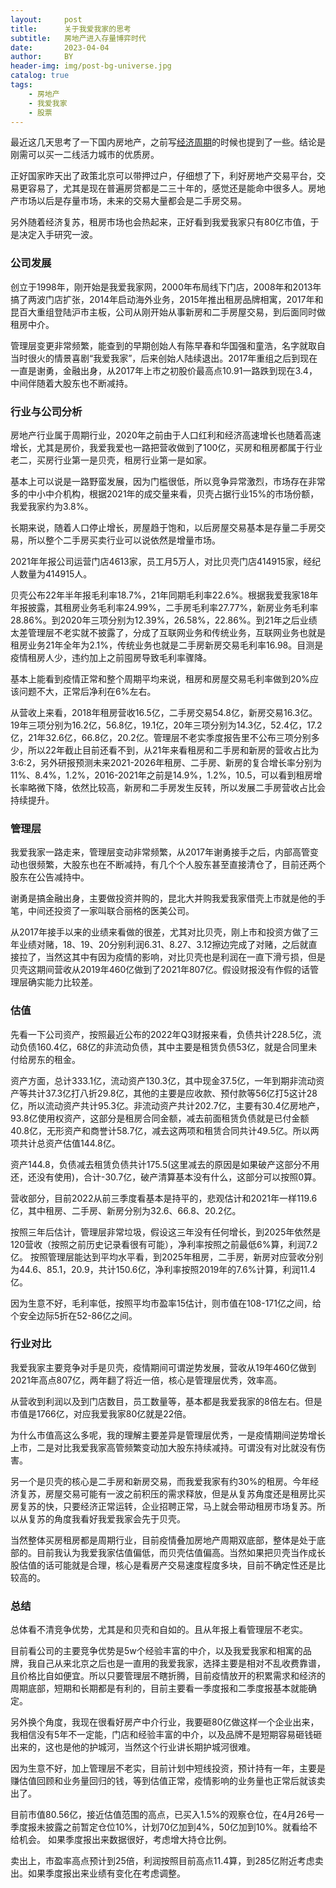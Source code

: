 ```yaml
---
layout:     post
title:      关于我爱我家的思考
subtitle:   房地产进入存量博弈时代
date:       2023-04-04
author:     BY
header-img: img/post-bg-universe.jpg
catalog: true
tags:
    - 房地产
    - 我爱我家
    - 股票
---
```


最近这几天思考了一下国内房地产，之前写[经济周期](http://yougth.top/2023/04/01/%E7%BB%8F%E6%B5%8E%E5%91%A8%E6%9C%9F/)的时候也提到了一些。结论是刚需可以买一二线活力城市的优质房。

正好国家昨天出了政策北京可以带押过户，仔细想了下，利好房地产交易平台，交易更容易了，尤其是现在普遍房贷都是二三十年的，感觉还是能命中很多人。房地产市场以后是存量市场，未来的交易大量都会是二手房交易。

另外随着经济复苏，租房市场也会热起来，正好看到我爱我家只有80亿市值，于是决定入手研究一波。

### 公司发展

创立于1998年，刚开始是我爱我家网，2000年布局线下门店，2008年和2013年搞了两波门店扩张，2014年启动海外业务，2015年推出租房品牌相寓，2017年和昆百大重组登陆沪市主板，公司从刚开始从事新房和二手房屋交易，到后面同时做租房中介。

管理层变更非常频繁，能查到的早期创始人有陈早春和华国强和童浩，名字就取自当时很火的情景喜剧“我爱我家”，后来创始人陆续退出。2017年重组之后到现在一直是谢勇，金融出身，从2017年上市之初股价最高点10.91一路跌到现在3.4，中间伴随着大股东也不断减持。

### 行业与公司分析

房地产行业属于周期行业，2020年之前由于人口红利和经济高速增长也随着高速增长，尤其是房价，我爱我爱也一路把营收做到了100亿，买房和租房都属于行业老二，买房行业第一是贝壳，租房行业第一是如家。

基本上可以说是一路野蛮发展，因为门槛很低，所以竞争异常激烈，市场存在非常多的中小中介机构，根据2021年的成交量来看，贝壳占据行业15%的市场份额，我爱我家约为3.8%。

长期来说，随着人口停止增长，房屋趋于饱和，以后房屋交易基本是存量二手房交易，所以整个二手房买卖行业可以说依然是增量市场。

2021年年报公司运营门店4613家，员工月5万人，对比贝壳门店414915家，经纪人数量为414915人。

贝壳公布22年半年报毛利率18.7%，21年同期毛利率22.6%。根据我爱我家18年年报披露，其租房业务毛利率24.99%，二手房毛利率27.77%，新房业务毛利率28.86%。到2020年三项分别为12.39%，26.58%，22.86%。到21年之后业绩太差管理层不老实就不披露了，分成了互联网业务和传统业务，互联网业务也就是租房业务21年全年为2.1%，传统业务也就是二手房新房交易毛利率16.98。目测是疫情租房人少，违约加上之前囤房导致毛利率骤降。

基本上能看到疫情正常和整个周期平均来说，租房和房屋交易毛利率做到20%应该问题不大，正常后净利在6%左右。

从营收上来看，2018年租房营收16.5亿，二手房交易54.8亿，新房交易16.3亿。19年三项分别为16.2亿，56.8亿，19.1亿，20年三项分别为14.3亿，52.4亿，17.2亿，21年32.6亿，66.8亿，20.2亿。管理层不老实季度报告里不公布三项分别多少，所以22年截止目前还看不到，从21年来看租房和二手房和新房的营收占比为3:6:2，另外研报预测未来2021-2026年租房、二手房、新房的复合增长率分别为11%、8.4%，1.2%，2016-2021年之前是14.9%，1.2%，10.5，可以看到租房增长率略微下降，依然比较高，新房和二手房发生反转，所以发展二手房营收占比会持续提升。

### 管理层

我爱我家一路走来，管理层变动非常频繁，从2017年谢勇接手之后，内部高管变动也很频繁，大股东也在不断减持，有几个个人股东甚至直接清仓了，目前还两个股东在公告减持中。

谢勇是搞金融出身，主要做投资并购的，昆北大并购我爱我家借壳上市就是他的手笔，中间还投资了一家叫联合丽格的医美公司。

从2017年接手以来的业绩来看做的很差，尤其对比贝壳，刚上市和投资方做了三年业绩对赌，18、19、20分别利润6.31、8.27、3.12擦边完成了对赌，之后就直接拉了，当然这其中有因为疫情的影响，对比贝壳也是利润在一直下滑亏损，但是贝壳这期间营收从2019年460亿做到了2021年807亿。假设财报没有作假的话管理层确实能力比较差。

### 估值

先看一下公司资产，按照最近公布的2022年Q3财报来看，负债共计228.5亿，流动负债160.4亿，68亿的非流动负债，其中主要是租赁负债53亿，就是合同里未付给房东的租金。

资产方面，总计333.1亿，流动资产130.3亿，其中现金37.5亿，一年到期非流动资产等共计37.3亿打八折29.8亿，其他的主要是应收款、预付款等56亿打5这计28亿，所以流动资产共计95.3亿。非流动资产共计202.7亿，主要有30.4亿房地产，93.8亿使用权资产，这部分是租房合同金额，减去前面租赁负债就是已付金额40.8亿，无形资产和商誉计58.7亿，减去这两项和租赁合同共计49.5亿。所以两项共计总资产估值144.8亿。

资产144.8，负债减去租赁负债共计175.5(这里减去的原因是如果破产这部分不用还，还没有使用)，合计-30.7亿，破产清算基本没有什么，这部分可以按照0算。

营收部分，目前2022从前三季度看基本是持平的，悲观估计和2021年一样119.6亿，其中租房、二手房、新房分别为32.6、66.8、20.2亿。

按照三年后估计，管理层非常垃圾，假设这三年没有任何增长，到2025年依然是120营收（按照之前历史记录看很有可能），净利率按照之前最低6%算，利润7.2亿。
按照管理层能达到平均水平看，到2025年租房，二手房，新房对应营收分别为44.6、85.1，20.9，共计150.6亿，净利率按照2019年的7.6%计算，利润11.4亿。

因为生意不好，毛利率低，按照平均市盈率15估计，则市值在108-171亿之间，给个安全边际5折在52-86亿之间。

### 行业对比

我爱我家主要竞争对手是贝壳，疫情期间可谓逆势发展，营收从19年460亿做到2021年高点807亿，两年翻了将近一倍，核心是管理层优秀，效率高。

从营收到利润以及到门店数目，员工数量等，基本都是我爱我家的8倍左右。但是市值是1766亿，对应我爱我家80亿就是22倍。

为什么市值高这么多呢，我的理解主要差异是管理层优秀，一是疫情期间逆势增长上市，二是对比我爱我家高管频繁变动加大股东持续减持。可谓没有对比就没有伤害。

另一个是贝壳的核心是二手房和新房交易，而我爱我家有约30%的租房。今年经济复苏，房屋交易可能有一波之前积压的需求释放，但是从复苏角度还是租房比买房复苏的快，只要经济正常运转，企业招聘正常，马上就会带动租房市场复苏。所以从复苏的角度我看好我爱我家会先于贝壳。

当然整体买房租房都是周期行业，目前疫情叠加房地产周期双底部，整体是处于底部的。目前我认为我爱我家估值偏低，而贝壳估值偏高。当然如果把贝壳当作成长股估值的话可能就是合理，核心是看房产交易速度程度多块，目前不确定性还是比较高的。

### 总结

总体看不清竞争优势，尤其是和贝壳和自如的。且从年报上看管理层不老实。

目前看公司的主要竞争优势是5w个经验丰富的中介，以及我爱我家和相寓的品牌，我自己从来北京之后也是一直用的我爱我家，选择主要是相对不乱收费靠谱，且价格比自如便宜。所以只要管理层不瞎折腾，目前疫情放开的积累需求和经济的周期底部，短期和长期都是有利的，目前主要看一季度报和二季度报基本就能确定。

另外换个角度，我现在很看好房产中介行业，我要砸80亿做这样一个企业出来，我相信没有5年不一定能，门店和经验丰富的中介，以及品牌不是短期容易砸钱砸出来的，这也是他的护城河，当然这个行业讲长期护城河很难。

因为生意不好，加上管理层不老实，目前计划中短线投资，预计持有一年，主要是赚估值回顾和业务量回归的钱，等到估值正常，疫情影响的业务量也正常后就该卖出了。

目前市值80.56亿，接近估值范围的高点，已买入1.5%的观察仓位，在4月26号一季度报未披露之前暂定仓位10%，计划70亿加到4%，50亿加到10%。就看给不给机会。
如果季度报出来数据很好，考虑增大持仓比例。

卖出上，市盈率高点预计到25倍，利润按照目前高点11.4算，到285亿附近考虑卖出。如果季度报出来业绩有变化在考虑调整。
